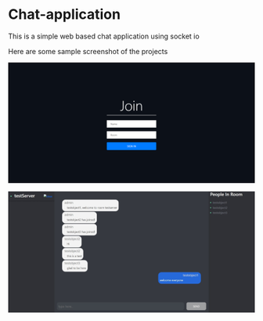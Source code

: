 # Chat-application
This is a simple web based chat application using socket io

Here are some sample screenshot of the projects

![](Files%20about%20project/screenshots/Screenshot%20(77).png)


![](Files%20about%20project/screenshots/screenshot2.jpeg)

